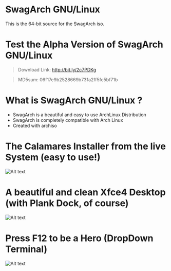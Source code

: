 # SwagArch GNU/Linux
This is the 64-bit source for the SwagArch iso.

# Test the Alpha Version of SwagArch GNU/Linux
>Download Link: http://bit.ly/2c7PDKg 

>MD5sum: 06f17e9b2528669b731a2ff5fc5bf71b

# What is SwagArch GNU/Linux ?
- SwagArch is a beautiful and easy to use ArchLinux Distribution
- SwagArch is completely compatible with Arch Linux
- Created with archiso

# The Calamares Installer from the live System (easy to use!)
![Alt text](https://s13.postimg.io/b5fvev053/Screenshot_2016_08_24_19_03_21.png
 "Calamares Installer Inside")
 

# A beautiful and clean Xfce4 Desktop (with Plank Dock, of course)
![Alt text](https://s13.postimg.io/682atqy5z/Screenshot_2016_08_24_19_03_41.png
 "Xfce4 Inside")
 
 
# Press F12 to be a Hero (DropDown Terminal)
![Alt text](https://s13.postimg.io/y9gc7g3g7/Screenshot_2016_08_24_19_03_51.png
 "DropDown Terminal Inside")
